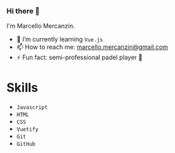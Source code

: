 ### Hi there 👋

I'm Marcello Mercanzin.

- 🌱 I’m currently learning <code>Vue.js</code>
- 📫 How to reach me: marcello.mercanzin@gmail.com
- ⚡ Fun fact: semi-professional padel player 🎾


# Skills
- <code>Javascript</code>
- <code>HTML</code>
- <code>CSS</code>
- <code>Vuetify</code>
- <code>Git</code>
- <code>GitHub</code>

